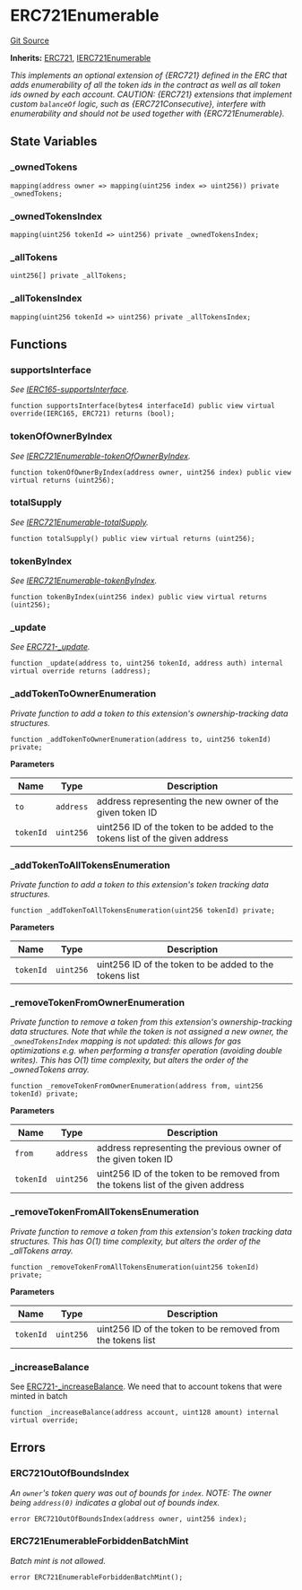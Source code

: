 # ERC721Enumerable
[Git Source](https://github.com//Team3dVidyaGames/Contracts/blob/587f423f64ab56a242c28dfa0c3602ff1cc24292/src/contracts/flattened/flattened_TCGInventory.sol)

**Inherits:**
[ERC721](/src/contracts/flattened/flattened_TCGInventory.sol/abstract.ERC721.md), [IERC721Enumerable](/src/contracts/flattened/flattened_TCGInventory.sol/interface.IERC721Enumerable.md)

*This implements an optional extension of {ERC721} defined in the ERC that adds enumerability
of all the token ids in the contract as well as all token ids owned by each account.
CAUTION: {ERC721} extensions that implement custom `balanceOf` logic, such as {ERC721Consecutive},
interfere with enumerability and should not be used together with {ERC721Enumerable}.*


## State Variables
### _ownedTokens

```solidity
mapping(address owner => mapping(uint256 index => uint256)) private _ownedTokens;
```


### _ownedTokensIndex

```solidity
mapping(uint256 tokenId => uint256) private _ownedTokensIndex;
```


### _allTokens

```solidity
uint256[] private _allTokens;
```


### _allTokensIndex

```solidity
mapping(uint256 tokenId => uint256) private _allTokensIndex;
```


## Functions
### supportsInterface

*See [IERC165-supportsInterface](/src/contracts/flattened/flattened_TCGInventory.sol/contract.TCGInventory.md#supportsinterface).*


```solidity
function supportsInterface(bytes4 interfaceId) public view virtual override(IERC165, ERC721) returns (bool);
```

### tokenOfOwnerByIndex

*See [IERC721Enumerable-tokenOfOwnerByIndex](/lib/chainlink/contracts/src/v0.8/vendor/forge-std/src/interfaces/IERC721.sol/interface.IERC721Enumerable.md#tokenofownerbyindex).*


```solidity
function tokenOfOwnerByIndex(address owner, uint256 index) public view virtual returns (uint256);
```

### totalSupply

*See [IERC721Enumerable-totalSupply](/lib/chainlink/contracts/src/v0.8/automation/test/WETH9.sol/contract.WETH9.md#totalsupply).*


```solidity
function totalSupply() public view virtual returns (uint256);
```

### tokenByIndex

*See [IERC721Enumerable-tokenByIndex](/lib/chainlink/contracts/src/v0.8/vendor/forge-std/src/interfaces/IERC721.sol/interface.IERC721Enumerable.md#tokenbyindex).*


```solidity
function tokenByIndex(uint256 index) public view virtual returns (uint256);
```

### _update

*See [ERC721-_update](/lib/chainlink/contracts/src/v0.8/vendor/openzeppelin-solidity/v5.0.2/contracts/token/ERC20/ERC20.sol/abstract.ERC20.md#_update).*


```solidity
function _update(address to, uint256 tokenId, address auth) internal virtual override returns (address);
```

### _addTokenToOwnerEnumeration

*Private function to add a token to this extension's ownership-tracking data structures.*


```solidity
function _addTokenToOwnerEnumeration(address to, uint256 tokenId) private;
```
**Parameters**

|Name|Type|Description|
|----|----|-----------|
|`to`|`address`|address representing the new owner of the given token ID|
|`tokenId`|`uint256`|uint256 ID of the token to be added to the tokens list of the given address|


### _addTokenToAllTokensEnumeration

*Private function to add a token to this extension's token tracking data structures.*


```solidity
function _addTokenToAllTokensEnumeration(uint256 tokenId) private;
```
**Parameters**

|Name|Type|Description|
|----|----|-----------|
|`tokenId`|`uint256`|uint256 ID of the token to be added to the tokens list|


### _removeTokenFromOwnerEnumeration

*Private function to remove a token from this extension's ownership-tracking data structures. Note that
while the token is not assigned a new owner, the `_ownedTokensIndex` mapping is _not_ updated: this allows for
gas optimizations e.g. when performing a transfer operation (avoiding double writes).
This has O(1) time complexity, but alters the order of the _ownedTokens array.*


```solidity
function _removeTokenFromOwnerEnumeration(address from, uint256 tokenId) private;
```
**Parameters**

|Name|Type|Description|
|----|----|-----------|
|`from`|`address`|address representing the previous owner of the given token ID|
|`tokenId`|`uint256`|uint256 ID of the token to be removed from the tokens list of the given address|


### _removeTokenFromAllTokensEnumeration

*Private function to remove a token from this extension's token tracking data structures.
This has O(1) time complexity, but alters the order of the _allTokens array.*


```solidity
function _removeTokenFromAllTokensEnumeration(uint256 tokenId) private;
```
**Parameters**

|Name|Type|Description|
|----|----|-----------|
|`tokenId`|`uint256`|uint256 ID of the token to be removed from the tokens list|


### _increaseBalance

See [ERC721-_increaseBalance](/lib/openzeppelin/contracts/mocks/token/ERC721ConsecutiveEnumerableMock.sol/contract.ERC721ConsecutiveEnumerableMock.md#_increasebalance). We need that to account tokens that were minted in batch


```solidity
function _increaseBalance(address account, uint128 amount) internal virtual override;
```

## Errors
### ERC721OutOfBoundsIndex
*An `owner`'s token query was out of bounds for `index`.
NOTE: The owner being `address(0)` indicates a global out of bounds index.*


```solidity
error ERC721OutOfBoundsIndex(address owner, uint256 index);
```

### ERC721EnumerableForbiddenBatchMint
*Batch mint is not allowed.*


```solidity
error ERC721EnumerableForbiddenBatchMint();
```

